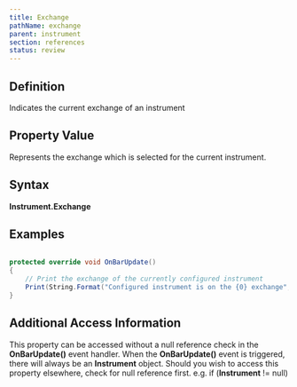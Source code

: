 ```yaml
---
title: Exchange
pathName: exchange
parent: instrument
section: references
status: review
---
```


## Definition

Indicates the current exchange of an instrument

## Property Value

Represents the exchange which is selected for the current instrument.

## Syntax

**Instrument.Exchange**

## Examples

```csharp

protected override void OnBarUpdate()
{
    // Print the exchange of the currently configured instrument
    Print(String.Format("Configured instrument is on the {0} exchange", Instrument.Exchange));
}

```

## Additional Access Information

This property can be accessed without a null reference check in the **OnBarUpdate()** event handler. When the **OnBarUpdate()** event is triggered, there will always be an **Instrument** object. Should you wish to access this property elsewhere, check for null reference first. e.g. if (**Instrument** != null)
